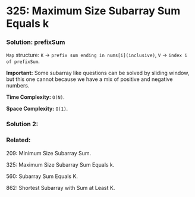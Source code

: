 # 325: Maximum Size Subarray Sum Equals k

### Solution: prefixSum
`Map` structure: `K` -> `prefix sum ending in nums[i](inclusive)`, `V` -> `index i of prefixSum`.

**Important:** Some subarray like questions can be solved by sliding window, but this one cannot because we have a mix of positive and negative numbers.

**Time Complexity:** `O(N)`.

**Space Complexity:** `O(1)`.

### Solution 2:

### Related:
209: Minimum Size Subarray Sum.

325: Maximum Size Subarray Sum Equals k.

560: Subarray Sum Equals K.

862: Shortest Subarray with Sum at Least K.
